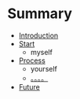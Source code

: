 # Summary

* [Introduction](README.md)
* [Start](start.md)
   * myself
* [Process](process.md)
   * yourself
   * [。。。。](hello.md)
* [Future](future.md)

